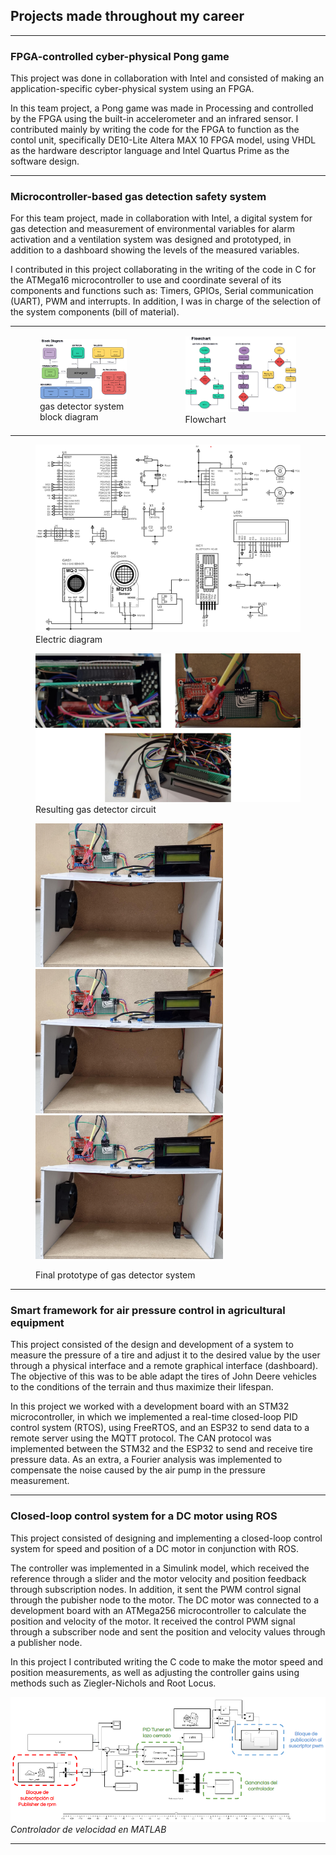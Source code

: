 ## Projects made throughout my career

---

### FPGA-controlled cyber-physical Pong game



This project was done in collaboration with Intel and consisted of making an application-specific cyber-physical system using an FPGA.

In this team project, a Pong game was made in Processing and controlled by the FPGA using the built-in accelerometer and an infrared sensor. I contributed mainly by writing the code for the FPGA to function as the contol unit, specifically DE10-Lite Altera MAX 10 FPGA model, using VHDL as the hardware descriptor language and Intel Quartus Prime as the software design.

---

### Microcontroller-based gas detection safety system

For this team project, made in collaboration with Intel, a digital system for gas detection and measurement of environmental variables for alarm activation and a ventilation system was designed and prototyped, in addition to a dashboard showing the levels of the measured variables.

I contributed in this project collaborating in the writing of the code in C for the ATMega16 microcontroller to use and coordinate several of its components and functions such as: Timers, GPIOs, Serial communication (UART), PWM and interrupts. In addition, I was in charge of the selection of the system components (bill of material).

<table>
<td><figure><img src="images/diagrama_gases_1.png?raw=true" width="600"/> <figcaption>gas detector system block diagram</figcaption> </figure> </td> <td><figure><img src="images/algoritmo_gases_1.png?raw=true" width="800"/> <figcaption>Flowchart </figcaption></figure></td>
</table>
 
<figure>
  <img src="images/esquematico_gas.png?raw=true"/>
 <figcaption> Electric diagram </figcaption>
</figure>

<figure>
  <img src="images/resultado_circuito_gas.png?raw=true"/>
 <figcaption>Resulting gas detector circuit</figcaption>
</figure>

<figure>
 <p float="left">
   <img src="images/modelo_gas_1.png" width="300" />
   <img src="images/modelo_gas_1.png" width="300" />
   <img src="images/modelo_gas_1.png" width="300" />
 </p>
 <figcaption>Final prototype of gas detector system</figcaption>
</figure>

---

### Smart framework for air pressure control in agricultural equipment

This project consisted of the design and development of a system to measure the pressure of a tire and adjust it to the desired value by the user through a physical interface and a remote graphical interface (dashboard). The objective of this was to be able adapt the tires of John Deere vehicles to the conditions of the terrain and thus maximize their lifespan.

In this project we worked with a development board with an STM32 microcontroller, in which we implemented a real-time closed-loop PID control system (RTOS), using FreeRTOS, and an ESP32 to send data to a remote server using the MQTT protocol. The CAN protocol was implemented between the STM32 and the ESP32 to send and receive tire pressure data. As an extra, a Fourier analysis was implemented to compensate the noise caused by the air pump in the pressure measurement.

---

### Closed-loop control system for a DC motor using ROS

This project consisted of designing and implementing a closed-loop control system for speed and position of a DC motor in conjunction with ROS.

The controller was implemented in a Simulink model, which received the reference through a slider and the motor velocity and position feedback through subscription nodes. In addition, it sent the PWM control signal through the pubisher node to the motor. The DC motor was connected to a development board with an ATMega256 microcontroller to calculate the position and velocity of the motor. It received the control PWM signal through a subscriber node and sent the position and velocity values through a publisher node.

In this project I contributed writing the C code to make the motor speed and position measurements, as well as adjusting the controller gains using methods such as Ziegler-Nichols and Root Locus.

<p>
  <img src="images/controlador_velocidad.png" />
  <em>Controlador de velocidad en MATLAB </em>
</p>



---


<!-- Remove above link if you don't want to attibute -->
